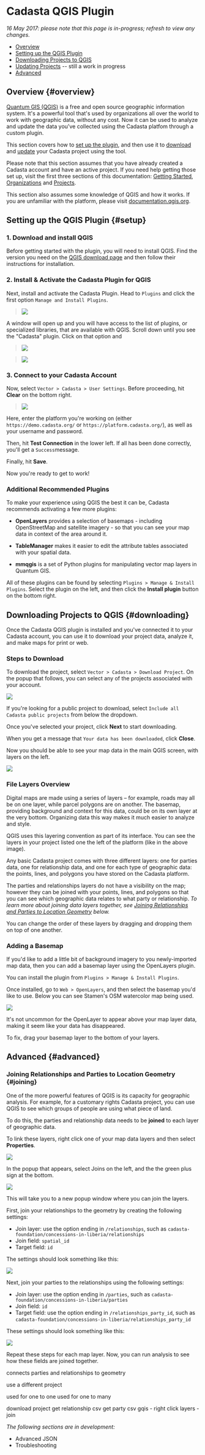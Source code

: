 # Cadasta QGIS Plugin

_16 May 2017: please note that this page is in-progress; refresh to view any changes._


* [Overview](#overview})
* [Setting up the QGIS Plugin](#setup)
* [Downloading Projects to QGIS](#downloading)
* [Updating Projects](#updating) -- still a work in progress
* [Advanced](#advanced)


## Overview {#overview}

[Quantum GIS (QGIS)](http://www.qgis.org/en/site/) is a free and open source geographic information system. It's a powerful tool that's used by organizations all over the world to work with geographic data, without any cost. Now it can be used to analyze and update the data you've collected using the Cadasta platfom through a custom plugin. 

This section covers how to [set up the plugin](#setup), and then use it to [download](downloading) and [update](#updating) your Cadasta project using the tool.

Please note that this section assumes that you have already created a Cadasta account and have an active project. If you need help getting those set up, visit the first three sections of this documentation: [Getting Started](01-gettingstarted.md), [Organizations](02-organizations.md) and [Projects](03-projects.md).

This section also assumes some knowledge of QGIS and how it works. If you are unfamiliar with the platform, please visit <a href="http://www.qgis.org/en/docs/index.html">documentation.qgis.org</a>.


## Setting up the QGIS Plugin {#setup}

### 1. Download and install QGIS

Before getting started with the plugin, you will need to install QGIS. Find the version you need on the <a href="http://www.qgis.org/en/site/forusers/download.html" target="_blank">QGIS download page</a> and then follow their instructions for installation. 

### 2. Install & Activate the Cadasta Plugin for QGIS

Next, install and activate the Cadasta Plugin. Head to `Plugins` and click the first option `Manage and Install Plugins`. 

> ![](/assets/qgis-plugin-install.png)

A window will open up and you will have access to the list of plugins, or specialized libraries, that are available with QGIS. Scroll down until you see the "Cadasta" plugin. Click on that option and 

> ![](/assets/qgis-plugin-install-02.png)

> ![](/assets/qgis-plugin-install-03.png)

### 3. Connect to your Cadasta Account

Now, select `Vector > Cadasta > User Settings`. Before proceeding, hit **Clear** on the bottom right. 

> ![](/assets/qgis-plugin-01.png)

Here, enter the platform you're working on (either `https://demo.cadasta.org/` or `https://platform.cadasta.org/`), as well as your username and password. 

Then, hit **Test Connection** in the lower left. If all has been done correctly, you'll get a `Success`message. 

Finally, hit **Save**.

Now you're ready to get to work!

### Additional Recommended Plugins

To make your experience using QGIS the best it can be, Cadasta recommends activating a few more plugins:

* **OpenLayers** provides a selection of basemaps - including OpenStreetMap and satellite imagery - so that you can see your map data in context of the area around it. 

* **TableManager** makes it easier to edit the attribute tables associated with your spatial data. 

* **mmqgis** is a set of Python plugins for manipulating vector map layers in Quantum GIS. 

All of these plugins can be found by selecting `Plugins > Manage & Install Plugins`. Select the plugin on the left, and then click the **Install plugin** button on the bottom right.














## Downloading Projects to QGIS {#downloading}

Once the Cadasta QGIS plugin is installed and you've connected it to your Cadasta account, you can use it to download your project data, analyze it, and make maps for print or web.

### Steps to Download

To download the project, select `Vector > Cadasta > Download Project`. On the popup that follows, you can select any of the projects associated with your account. 

![](/assets/qgis-plugin-02.png)

If you're looking for a public project to download, select `Include all Cadasta public projects` from below the dropdown.

Once you've selected your project, click **Next** to start downloading. 

When you get a message that `Your data has been downloaded`, click **Close**.

Now you should be able to see your map data in the main QGIS screen, with layers on the left.

![](/assets/qgis-plugin-03.png)


### File Layers Overview

Digital maps are made using a series of layers – for example, roads may all be on one layer, while parcel polygons are on another. The basemap, providing background and context for this data, could be on its own layer at the very bottom. Organizing data this way makes it much easier to analyze and style. 

QGIS uses this layering convention as part of its interface. You can see the layers in your project listed one the left of the platform (like in the above image). 

Any basic Cadasta project comes with three different layers: one for parties data, one for relationship data, and one for each type of geographic data: the points, lines, and polygons you have stored on the Cadasta platform. 

The parties and relationships layers do not have a visibility on the map; however they can be joined with your points, lines, and polygons so that you can see which geographic data relates to what party or relationship. _To learn more about joining data layers together, see [Joining Relationships and Parties to Location Geometry](#joining) below._

You can change the order of these layers by dragging and dropping them on top of one another.


### Adding a Basemap

If you'd like to add a little bit of background imagery to you newly-imported map data, then you can add a basemap layer using the OpenLayers plugin.

You can install the plugin from `Plugins > Manage & Install Plugins`.

Once installed, go to `Web > OpenLayers`, and then select the basemap you'd like to use. Below you can see Stamen's OSM watercolor map being used.

![](/assets/qgis-plugin-04.png)

It's not uncommon for the OpenLayer to appear above your map layer data, making it seem like your data has disappeared. 

To fix, drag your basemap layer to the bottom of your layers. 


## Advanced {#advanced}

### Joining Relationships and Parties to Location Geometry {#joining}

One of the more powerful features of QGIS is its capacity for geographic analysis. For example, for a customary rights Cadasta project, you can use QGIS to see which groups of people are using what piece of land. 

To do this, the parties and relationship data needs to be **joined** to each layer of geographic data. 

To link these layers, right click one of your map data layers and then select **Properties**.

![](/assets/qgis-plugin-05.png)

In the popup that appears, select Joins on the left, and the the green plus sign at the bottom. 

![](/assets/qgis-plugin-06.png)

This will take you to a new popup window where you can join the layers. 

First, join your relationships to the geometry by creating the following settings:

* Join layer: use the option ending in `/relationships`, such as `cadasta-foundation/concessions-in-liberia/relationships`
* Join field: `spatial_id`
* Target field: `id`

The settings should look something like this:

![](/assets/qgis-plugin-07.png)

Next, join your parties to the relationships using the following settings:

* Join layer: use the option ending in `/parties`, such as `cadasta-foundation/concessions-in-liberia/parties`
* Join field: `id`
* Target field: use the option ending in `/relationships_party_id`, such as `cadasta-foundation/concessions-in-liberia/relationships_party_id`

These settings should look something like this:

![](/assets/qgis-plugin-08.png)

Repeat these steps for each map layer. Now, you can run analysis to see how these fields are joined together. 


connects parties and relationships to geometry

use a different project

used for one to one
used for one to many

download project
get relationship csv
get party csv
gqis - right click layers - join 


_The following sections are in development:_

* Advanced JSON
* Troubleshooting

